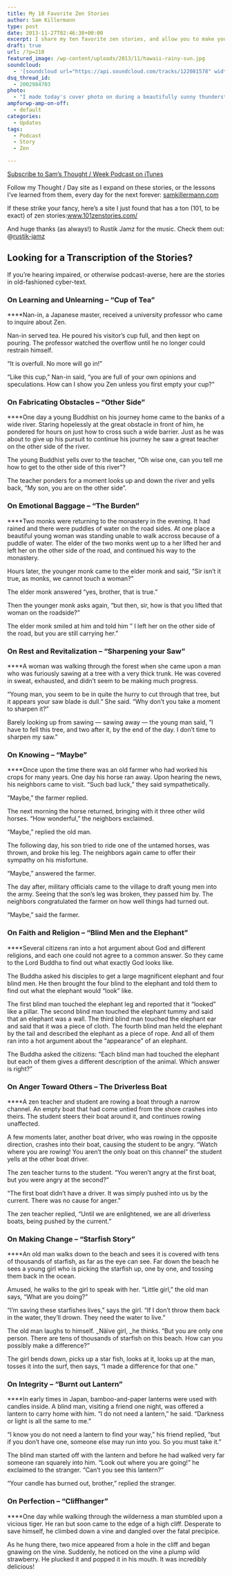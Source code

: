 ```yaml
---
title: My 10 Favorite Zen Stories
author: Sam Killermann
type: post
date: 2013-11-27T02:46:38+00:00
excerpt: I share my ten favorite zen stories, and allow you to make your own morals from them.
draft: true
url: /?p=210
featured_image: /wp-content/uploads/2013/11/hawaii-rainy-sun.jpg
soundcloud:
  - '[soundcloud url="https://api.soundcloud.com/tracks/122081578" width="100%" height="166" iframe="true" /]'
dsq_thread_id:
  - 2002984703
photo:
  - "I made today's cover photo on during a beautifully sunny thunderstorm in '12. I'm a sucker for thunderstorms."
ampforwp-amp-on-off:
  - default
categories:
  - Updates
tags:
  - Podcast
  - Story
  - Zen

---
```

<a href="http://bit.ly/ThoughtoftheWeek" target="_blank" rel="noopener">Subscribe to Sam&#8217;s Thought / Week Podcast on iTunes</a>

Follow my Thought / Day site as I expand on these stories, or the lessons I&#8217;ve learned from them, every day for the next forever: <a href="http://samkillermann.wpengine.com/" target="_blank" rel="nofollow noopener">samkillermann.com</a>

If these strike your fancy, here&#8217;s a site I just found that has a ton (101, to be exact) of zen stories:<a href="http://www.101zenstories.com/" target="_blank" rel="nofollow noopener">www.101zenstories.com/</a>

And huge thanks (as always!) to Rustik Jamz for the music. Check them out: @[rustik-jamz][1]

## Looking for a Transcription of the Stories?

If you&#8217;re hearing impaired, or otherwise podcast-averse, here are the stories in old-fashioned cyber-text.

### On Learning and Unlearning &#8211; &#8220;Cup of Tea&#8221;

****Nan-in, a Japanese master, received a university professor who came to inquire about Zen.

Nan-in served tea. He poured his visitor’s cup full, and then kept on pouring. The professor watched the overflow until he no longer could restrain himself.

“It is overfull. No more will go in!”

“Like this cup,” Nan-in said, “you are full of your own opinions and speculations. How can I show you Zen unless you first empty your cup?”

### On Fabricating Obstacles &#8211; &#8220;Other Side&#8221;

****One day a young Buddhist on his journey home came to the banks of a wide river. Staring hopelessly at the great obstacle in front of him, he pondered for hours on just how to cross such a wide barrier. Just as he was about to give up his pursuit to continue his journey he saw a great teacher on the other side of the river.

The young Buddhist yells over to the teacher, “Oh wise one, can you tell me how to get to the other side of this river”?

The teacher ponders for a moment looks up and down the river and yells back, “My son, you are on the other side”.

### On Emotional Baggage &#8211; &#8220;The Burden&#8221;

****Two monks were returning to the monastery in the evening. It had rained and there were puddles of water on the road sides. At one place a beautiful young woman was standing unable to walk accross because of a puddle of water. The elder of the two monks went up to a her lifted her and left her on the other side of the road, and continued his way to the monastery.

Hours later, the younger monk came to the elder monk and said, “Sir isn’t it true, as monks, we cannot touch a woman?”

The elder monk answered “yes, brother, that is true.”

Then the younger monk asks again, “but then, sir, how is that you lifted that woman on the roadside?”

The elder monk smiled at him and told him ” I left her on the other side of the road, but you are still carrying her.”

### On Rest and Revitalization &#8211; &#8220;Sharpening your Saw&#8221;

****A woman was walking through the forest when she came upon a man who was furiously sawing at a tree with a very thick trunk. He was covered in sweat, exhausted, and didn’t seem to be making much progress.

“Young man, you seem to be in quite the hurry to cut through that tree, but it appears your saw blade is dull.” She said. “Why don’t you take a moment to sharpen it?&#8221;

Barely looking up from sawing — sawing away — the young man said, “I have to fell this tree, and two after it, by the end of the day. I don’t time to sharpen my saw.&#8221;

### On Knowing &#8211; “Maybe&#8221;

****Once upon the time there was an old farmer who had worked his crops for many years. One day his horse ran away. Upon hearing the news, his neighbors came to visit. “Such bad luck,” they said sympathetically.

“Maybe,” the farmer replied.

The next morning the horse returned, bringing with it three other wild horses. “How wonderful,” the neighbors exclaimed.

“Maybe,” replied the old man.

The following day, his son tried to ride one of the untamed horses, was thrown, and broke his leg. The neighbors again came to offer their sympathy on his misfortune.

“Maybe,” answered the farmer.

The day after, military officials came to the village to draft young men into the army. Seeing that the son’s leg was broken, they passed him by. The neighbors congratulated the farmer on how well things had turned out.

“Maybe,” said the farmer.

### On Faith and Religion &#8211; &#8220;Blind Men and the Elephant&#8221;

****Several citizens ran into a hot argument about God and different religions, and each one could not agree to a common answer. So they came to the Lord Buddha to find out what exactly God looks like.

The Buddha asked his disciples to get a large magnificent elephant and four blind men. He then brought the four blind to the elephant and told them to find out what the elephant would “look” like.

The first blind man touched the elephant leg and reported that it “looked” like a pillar. The second blind man touched the elephant tummy and said that an elephant was a wall. The third blind man touched the elephant ear and said that it was a piece of cloth. The fourth blind man held the elephant by the tail and described the elephant as a piece of rope. And all of them ran into a hot argument about the “appearance” of an elephant.

The Buddha asked the citizens: “Each blind man had touched the elephant but each of them gives a different description of the animal. Which answer is right?”

### On Anger Toward Others &#8211; The Driverless Boat

****A zen teacher and student are rowing a boat through a narrow channel. An empty boat that had come untied from the shore crashes into theirs. The student steers their boat around it, and continues rowing unaffected.

A few moments later, another boat driver, who was rowing in the opposite direction, crashes into their boat, causing the student to be angry. “Watch where you are rowing! You aren’t the only boat on this channel” the student yells at the other boat driver.

The zen teacher turns to the student. &#8220;You weren’t angry at the first boat, but you were angry at the second?&#8221;

“The first boat didn’t have a driver. It was simply pushed into us by the current. There was no cause for anger.”

The zen teacher replied, &#8220;Until we are enlightened, we are all driverless boats, being pushed by the current.&#8221;

### On Making Change &#8211; &#8220;Starfish Story&#8221;

****An old man walks down to the beach and sees it is covered with tens of thousands of starfish, as far as the eye can see. Far down the beach he sees a young girl who is picking the starfish up, one by one, and tossing them back in the ocean.

Amused, he walks to the girl to speak with her. “Little girl,” the old man says, “What are you doing?”

“I’m saving these starfishes lives,” says the girl. “If I don’t throw them back in the water, they’ll drown. They need the water to live.”

The old man laughs to himself. _Näive girl, _he thinks. “But you are only one person. There are tens of thousands of starfish on this beach. How can you possibly make a difference?”

The girl bends down, picks up a star fish, looks at it, looks up at the man, tosses it into the surf, then says, “I made a difference for that one.&#8221;

### On Integrity &#8211; &#8220;Burnt out Lantern&#8221;

****In early times in Japan, bamboo-and-paper lanterns were used with candles inside. A blind man, visiting a friend one night, was offered a lantern to carry home with him. “I do not need a lantern,” he said. “Darkness or light is all the same to me.”

“I know you do not need a lantern to find your way,” his friend replied, “but if you don’t have one, someone else may run into you. So you must take it.”

The blind man started off with the lantern and before he had walked very far someone ran squarely into him. “Look out where you are going!” he exclaimed to the stranger. “Can’t you see this lantern?”

“Your candle has burned out, brother,” replied the stranger.

### On Perfection &#8211; “Cliffhanger&#8221;

****One day while walking through the wilderness a man stumbled upon a vicious tiger. He ran but soon came to the edge of a high cliff. Desperate to save himself, he climbed down a vine and dangled over the fatal precipice.

As he hung there, two mice appeared from a hole in the cliff and began gnawing on the vine. Suddenly, he noticed on the vine a plump wild strawberry. He plucked it and popped it in his mouth. It was incredibly delicious!

 [1]: https://soundcloud.com/rustik-jamz